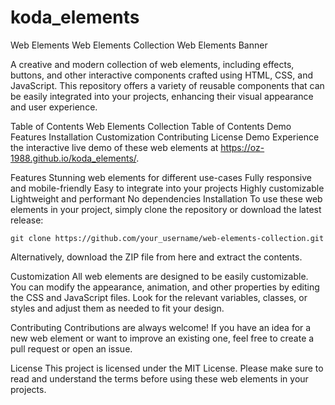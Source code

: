 # koda_elements
Web Elements
Web Elements Collection
Web Elements Banner

A creative and modern collection of web elements, including effects, buttons, and other interactive components crafted using HTML, CSS, and JavaScript. This repository offers a variety of reusable components that can be easily integrated into your projects, enhancing their visual appearance and user experience.

Table of Contents
Web Elements Collection
Table of Contents
Demo
Features
Installation
Customization
Contributing
License
Demo
Experience the interactive live demo of these web elements at https://oz-1988.github.io/koda_elements/.

Features
Stunning web elements for different use-cases
Fully responsive and mobile-friendly
Easy to integrate into your projects
Highly customizable
Lightweight and performant
No dependencies
Installation
To use these web elements in your project, simply clone the repository or download the latest release:

<pre><code>git clone https://github.com/your_username/web-elements-collection.git</code></pre>
  
Alternatively, download the ZIP file from here and extract the contents.

Customization
All web elements are designed to be easily customizable. You can modify the appearance, animation, and other properties by editing the CSS and JavaScript files. Look for the relevant variables, classes, or styles and adjust them as needed to fit your design.

Contributing
Contributions are always welcome! If you have an idea for a new web element or want to improve an existing one, feel free to create a pull request or open an issue.

License
This project is licensed under the MIT License. Please make sure to read and understand the terms before using these web elements in your projects.

